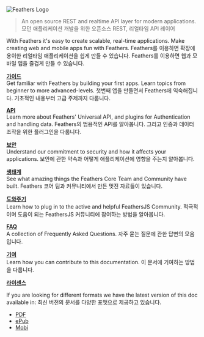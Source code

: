 ![Feathers Logo](https://feathersjs.com/img/feathers-logo-wide.png)

> An open source REST and realtime API layer for modern applications.
> 모던 애플리케이션 개발을 위한 오픈소스 REST, 리얼타임 API 레이어

With Feathers it's easy to create scalable, real-time applications.  Make creating web and mobile apps fun with Feathers.
Feathers를 이용하면 확장에 용이한 리얼타임 애플리케이션을 쉽게 만들 수 있습니다. Feathers를 이용하면 웹과 모바일 앱을 즐겁게 만들 수 있습니다.

[**가이드**](./guides/readme.md)<br/>
Get familiar with Feathers by building your first apps. Learn topics from beginner to more advanced-levels.
첫번째 앱을 만들면서 Feathers에 익숙해집니다. 기초적인 내용부터 고급 주제까지 다룹니다.

[**API**](./api/readme.md)<br/>
Learn more about Feathers' Universal API, and plugins for Authentication and handling data.
Feathers의 범용적인 API를 알아봅니다. 그리고 인증과 데이터 조작을 위한 플러그인을 다룹니다.

[**보안**](./SECURITY.md)<br/>
Understand our commitment to security and how it affects your applications.
보안에 관한 약속과 어떻게 애플리케이션에 영향을 주는지 알아봅니다.

[**생태계**](./ecosystem/readme.md)<br/>
See what amazing things the Feathers Core Team and Community have built.
Feathers 코어 팀과 커뮤니티에서 만든 멋진 자료들이 있습니다.

[**도와주기**](./help/readme.md)<br/>
Learn how to plug in to the active and helpful FeathersJS Community.
적극적이며 도움이 되는 FeathersJS 커뮤니티에 참여하는 방법을 알아봅니다.

[**FAQ**](./faq/readme.md)<br/>
A collection of Frequently Asked Questions.
자주 묻는 질문에 관한 답변의 모음입니다.

[**기여**](./contributing/readme.md)<br/>
Learn how you can contribute to this documentation.
이 문서에 기여하는 방법을 다룹니다.

[**라이센스**](./license.md)

If you are looking for different formats we have the latest version of this doc available in:
최신 버전의 문서를 다양한 포맷으로 제공하고 있습니다.

* [PDF](https://www.gitbook.com/download/pdf/book/feathersjs/feathers-docs)
* [ePub](https://www.gitbook.com/download/epub/book/feathersjs/feathers-docs)
* [Mobi](https://www.gitbook.com/download/mobi/book/feathersjs/feathers-docs)
